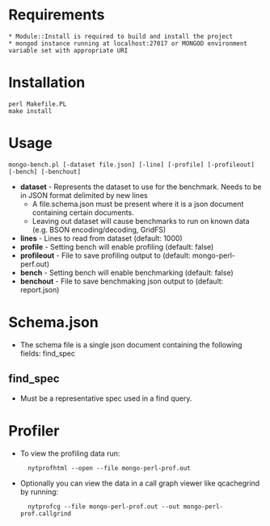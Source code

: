 # Requirements

	* Module::Install is required to build and install the project
	* mongod instance running at localhost:27017 or MONGOD environment variable set with appropriate URI

# Installation

	perl Makefile.PL
	make install

# Usage

	mongo-bench.pl [-dataset file.json] [-line] [-profile] [-profileout] [-bench] [-benchout]
	
* **dataset** - Represents the dataset to use for the benchmark. Needs to be in JSON format delimited by new lines
	* A file.schema.json must be present where it is a json document containing certain documents.
	* Leaving out dataset will cause benchmarks to run on known data (e.g. BSON encoding/decoding, GridFS)
* **lines** - Lines to read from dataset (default: 1000)
* **profile** - Setting bench will enable profiling (default: false)
* **profileout** - File to save profiling output to (default: mongo-perl-perf.out)
* **bench** - Setting bench will enable benchmarking (default: false)
* **benchout** - File to save benchmaking json output to (default: report.json)

# Schema.json

* The schema file is a single json document containing the following fields: find_spec

## find_spec

* Must be a representative spec used in a find query.

# Profiler
	
* To view the profiling data run:

		nytprofhtml --open --file mongo-perl-prof.out

* Optionally you can view the data in a call graph viewer like qcachegrind by running:

		nytprofcg --file mongo-perl-prof.out --out mongo-perl-prof.callgrind
